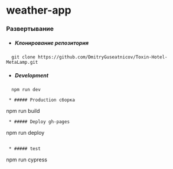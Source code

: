 # weather-app

### Развертывание 
  * ##### Клонирование репозитория
```
  git clone https://github.com/DmitryGuseatnicov/Toxin-Hotel-MetaLamp.git
```
 * ##### Development
```
  npm run dev
```

```
 * ##### Production сборка
```
  npm run build
```
 * ##### Deploy gh-pages
```
  npm run deploy
```

 * ##### test
```
  npm run cypress
```